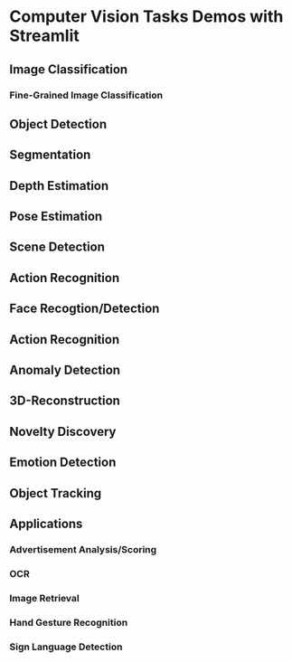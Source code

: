 # Computer Vision Tasks Demos with Streamlit

## Image Classification

### Fine-Grained Image Classification

## Object Detection

## Segmentation

## Depth Estimation

## Pose Estimation

## Scene Detection

## Action Recognition

## Face Recogtion/Detection

## Action Recognition

## Anomaly Detection

## 3D-Reconstruction 

## Novelty Discovery

## Emotion Detection

## Object Tracking

## Applications

### Advertisement Analysis/Scoring

### OCR

### Image Retrieval

### Hand Gesture Recognition

### Sign Language Detection



